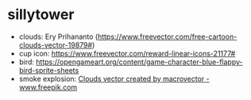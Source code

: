 # sillytower

- clouds: Ery Prihananto (https://www.freevector.com/free-cartoon-clouds-vector-19879#)
- cup icon: https://www.freevector.com/reward-linear-icons-21177#
- bird: https://opengameart.org/content/game-character-blue-flappy-bird-sprite-sheets
- smoke explosion: <a href='https://www.freepik.com/vectors/clouds'>Clouds vector created by macrovector - www.freepik.com
